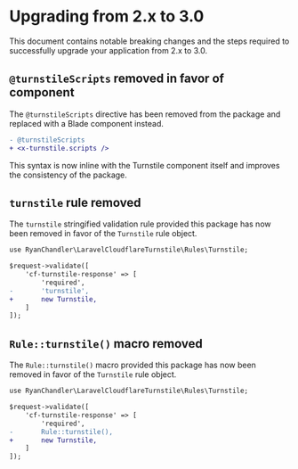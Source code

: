 # Upgrading from 2.x to 3.0

This document contains notable breaking changes and the steps required to successfully upgrade your application from 2.x to 3.0.

## `@turnstileScripts` removed in favor of component

The `@turnstileScripts` directive has been removed from the package and replaced with a Blade component instead.

```diff
- @turnstileScripts
+ <x-turnstile.scripts />
```

This syntax is now inline with the Turnstile component itself and improves the consistency of the package.

## `turnstile` rule removed

The `turnstile` stringified validation rule provided this package has now been removed in favor of the `Turnstile` rule object.

```diff
use RyanChandler\LaravelCloudflareTurnstile\Rules\Turnstile;

$request->validate([
    'cf-turnstile-response' => [
        'required',
-       'turnstile',
+       new Turnstile, 
    ]
]);
```

## `Rule::turnstile()` macro removed

The `Rule::turnstile()` macro provided this package has now been removed in favor of the `Turnstile` rule object.

```diff
use RyanChandler\LaravelCloudflareTurnstile\Rules\Turnstile;

$request->validate([
    'cf-turnstile-response' => [
        'required',
-       Rule::turnstile(),
+       new Turnstile, 
    ]
]);
```
